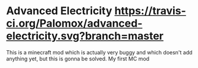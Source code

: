 # Advanced Electricity <img>https://travis-ci.org/Palomox/advanced-electricity.svg?branch=master
This is a minecraft mod which is actually very buggy and which doesn't add anything yet, but this is gonna be solved. My first MC mod
